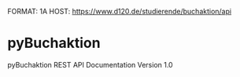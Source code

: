 FORMAT: 1A
HOST: https://www.d120.de/studierende/buchaktion/api

# pyBuchaktion

pyBuchaktion REST API Documentation Version 1.0

<!-- include(datastructures/datastructures.md) -->
<!-- include(routes/routes.md) -->
